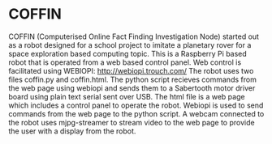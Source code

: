 # COFFIN
COFFIN (Computerised Online Fact Finding Investigation Node) started out as a robot designed for a school project to imitate 
a planetary rover for a space exploration based computing topic.
This is a Raspberry Pi based robot that is operated from a web based control panel.
Web control is facilitated using WEBIOPI: http://webiopi.trouch.com/
The robot uses two files coffin.py and coffin.html.
The python script recieves commands from the web page using webiopi and sends them to a Sabertooth motor driver board using plain text serial sent over USB.
The html file is a web page which includes a control panel to operate the robot. Webiopi is used to send commands from the web page to the python script. 
A webcam connected to the robot uses mjpg-streamer to stream video to the web page to provide the user with a display from the robot. 
